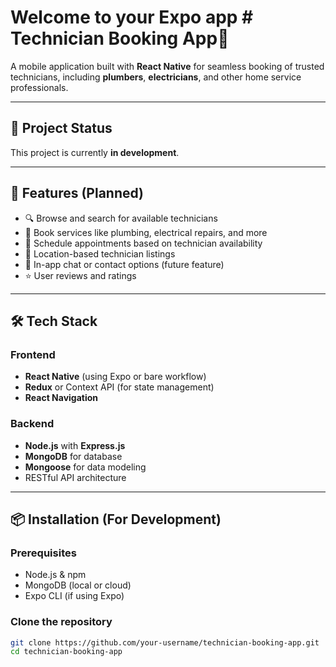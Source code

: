 # Welcome to your Expo app  # Technician Booking App👋

A mobile application built with **React Native** for seamless booking of trusted technicians, including **plumbers**, **electricians**, and other home service professionals.

---

## 🚧 Project Status

This project is currently **in development**.

---

## 📱 Features (Planned)

- 🔍 Browse and search for available technicians
- 🧰 Book services like plumbing, electrical repairs, and more
- 📅 Schedule appointments based on technician availability
- 📍 Location-based technician listings
- 💬 In-app chat or contact options (future feature)
- ⭐ User reviews and ratings

---

## 🛠 Tech Stack

### Frontend
- **React Native** (using Expo or bare workflow)
- **Redux** or Context API (for state management)
- **React Navigation**

### Backend
- **Node.js** with **Express.js**
- **MongoDB** for database
- **Mongoose** for data modeling
- RESTful API architecture

---

## 📦 Installation (For Development)

### Prerequisites
- Node.js & npm
- MongoDB (local or cloud)
- Expo CLI (if using Expo)

### Clone the repository
```bash
git clone https://github.com/your-username/technician-booking-app.git
cd technician-booking-app
